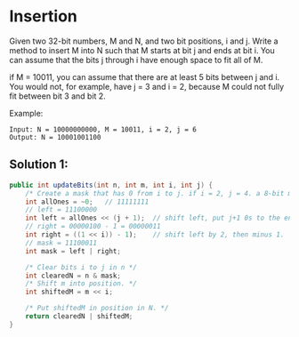 # Insertion

Given two 32-bit numbers, M and N, and two bit positions, i and j. Write a method to insert M into N such that M starts at bit j and ends at bit i. You can assume that the bits j through i have enough space to fit all of M. 

if M = 10011, you can assume that there are at least 5 bits between j and i. You would not, for example, have j = 3 and i = 2, because M could not fully fit between bit 3 and bit 2.

Example:

```
Input: N = 10000000000, M = 10011, i = 2, j = 6
Output: N = 10001001100
```

## Solution 1:

```java
public int updateBits(int n, int m, int i, int j) {
    /* Create a mask that has 0 from i to j. if i = 2, j = 4. a 8-bit mask = 11100011. */
    int allOnes = ~0;   // 11111111
    // left = 11100000
    int left = allOnes << (j + 1);  // shift left, put j+1 0s to the end.
    // right = 00000100 - 1 = 00000011 
    int right = ((1 << i)) - 1);    // shift left by 2, then minus 1.
    // mask = 11100011
    int mask = left | right;

    /* Clear bits i to j in n */
    int clearedN = n & mask;
    /* Shift m into position. */
    int shiftedM = m << i;

    /* Put shiftedM in position in N. */
    return clearedN | shiftedM;
}
```